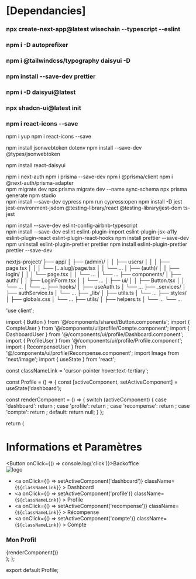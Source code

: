 # [Dependancies]

<!--? Front dependancies -> -->

### npx create-next-app@latest wisechain --typescript --eslint

### npm i -D autoprefixer

### npm i @tailwindcss/typography daisyui -D

### npm install --save-dev prettier

### npm i -D daisyui@latest

### npx shadcn-ui@latest init

### npm i react-icons --save

npm i yup
npm i react-icons --save

npm install jsonwebtoken dotenv
npm install --save-dev @types/jsonwebtoken

npm install react-daisyui

<!--* Back dependancies ->  -->

npm i next-auth
npm i prisma --save-dev
npm i @prisma/client
npm i @next-auth/prisma-adapter  
npm migrate dev
npx prisma migrate dev --name sync-schema 
npx prisma generate
npm studio  
npm install --save-dev cypress
npm run cypress:open
npm install -D jest jest-environment-jsdom @testing-library/react @testing-library/jest-dom ts-jest

<!--^  Config -->

npm install --save-dev eslint-config-airbnb-typescript  
npm install --save-dev eslint eslint-plugin-import eslint-plugin-jsx-a11y eslint-plugin-react eslint-plugin-react-hooks
npm install prettier --save-dev  
npm uninstall eslint-plugin-prettier prettier
npm install eslint-plugin-prettier prettier --save-dev

<!--! Arborencense  -->

nextjs-project/
├── app/
│ ├── (admin)/
│ │ ├── users/
│ │ │ ├── page.tsx
│ │ │ └── [...slug]/page.tsx
│ │ └── ...
│ ├── (auth)/
│ │ ├── login/
│ │ │ └── page.tsx
│ │ └── ...
│ └── ...
├── components/
│ ├── auth/
│ │ ├── LoginForm.tsx
│ │ └── ...
│ ├── ui/
│ │ ├── Button.tsx
│ │ └── ...
│ └── ...
├── hooks/
│ ├── useAuth.ts
│ └── ...
├── \_services/
│ ├── authService.ts
│ └── ...
├── \_lib/
│ ├── utils.ts
│ └── ...
├── styles/
│ ├── globals.css
│ └── ...
├── utils/
│ ├── helpers.ts
│ └── ...
└── ...


'use client';

import { Button } from '@/components/shared/Button.components';
import { CompteUser } from '@/components/ui/profile/Compte.component';
import { DashboardUser } from '@/components/ui/profile/Dashboard.component';
import { ProfileUser } from '@/components/ui/profile/Profile.component';
import { RecompenseUser } from '@/components/ui/profile/Recompense.component';
import Image from 'next/image';
import { useState } from 'react';

const classNameLink = 'cursor-pointer hover:text-tertiary';

const Profile = () => {
  const [activeComponent, setActiveComponent] = useState('dashboard');

  const renderComponent = () => {
    switch (activeComponent) {
      case 'dashboard':
        return <DashboardUser />;
      case 'profile':
        return <ProfileUser />;
      case 'recompense':
        return <RecompenseUser />;
      case 'compte':
        return <CompteUser />;
      default:
        return null;
    }
  };

  return (
    <div className="z-0 p-4 sm:p-6 md:p-8 lg:p-10 xl:p-12">
      <div className="flex flex-col w-full">
        <div className="flex justify-between items-center">
          <h1 className="text-lg font-black underline uppercase">
            Informations et Paramètres
          </h1>
          <Button onClick={() => console.log('click')}>Backoffice</Button>
        </div>
        <div className="divider"></div>
      </div>
      <div className="flex flex-col lg:flex-row w-full">
        <div className="flex flex-col items-center lg:items-start lg:w-1/3">
          <Image src="/img/pfp.png" alt="logo" width={150} height={100} />
          <ul className="space-y-4 mt-5">
            <li>
              <a
                onClick={() => setActiveComponent('dashboard')}
                className={`${classNameLink}`}
              >
                Dashboard
              </a>
            </li>
            <li>
              <a
                onClick={() => setActiveComponent('profile')}
                className={`${classNameLink}`}
              >
                Profile
              </a>
            </li>
            <li>
              <a
                onClick={() => setActiveComponent('recompense')}
                className={`${classNameLink}`}
              >
                Récompense
              </a>
            </li>
            <li>
              <a
                onClick={() => setActiveComponent('compte')}
                className={`${classNameLink}`}
              >
                Compte
              </a>
            </li>
          </ul>
        </div>
        <div className="divider lg:divider-horizontal"></div>
        <div className="flex-grow lg:w-2/3">
          <h3 className="text-start text-lg underline">Mon Profil</h3>
          {renderComponent()}
        </div>
      </div>
    </div>
  );
};

export default Profile;
